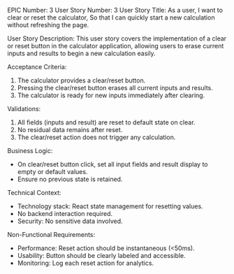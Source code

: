 EPIC Number: 3
User Story Number: 3
User Story Title: As a user, I want to clear or reset the calculator, So that I can quickly start a new calculation without refreshing the page.

User Story Description: This user story covers the implementation of a clear or reset button in the calculator application, allowing users to erase current inputs and results to begin a new calculation easily.

Acceptance Criteria:
1. The calculator provides a clear/reset button.
2. Pressing the clear/reset button erases all current inputs and results.
3. The calculator is ready for new inputs immediately after clearing.

Validations:
1. All fields (inputs and result) are reset to default state on clear.
2. No residual data remains after reset.
3. The clear/reset action does not trigger any calculation.

Business Logic:
- On clear/reset button click, set all input fields and result display to empty or default values.
- Ensure no previous state is retained.

Technical Context:
- Technology stack: React state management for resetting values.
- No backend interaction required.
- Security: No sensitive data involved.

Non-Functional Requirements:
- Performance: Reset action should be instantaneous (<50ms).
- Usability: Button should be clearly labeled and accessible.
- Monitoring: Log each reset action for analytics.
